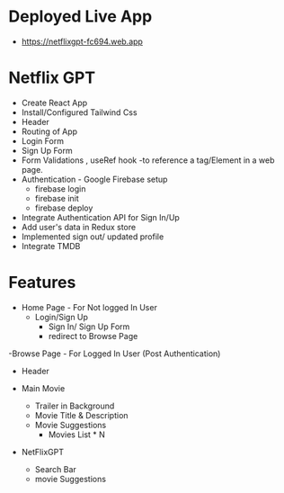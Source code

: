 # Deployed Live App

- https://netflixgpt-fc694.web.app

# Netflix GPT

- Create React App
- Install/Configured Tailwind Css
- Header
- Routing of App
- Login Form
- Sign Up Form
- Form Validations , useRef hook -to reference a tag/Element in a web page.
- Authentication - Google Firebase setup
  - firebase login
  - firebase init
  - firebase deploy
- Integrate Authentication API for Sign In/Up
- Add user's data in Redux store
- Implemented sign out/ updated profile
- Integrate TMDB

# Features

- Home Page - For Not logged In User
  - Login/Sign Up
    - Sign In/ Sign Up Form
    - redirect to Browse Page

-Browse Page - For Logged In User (Post Authentication)

- Header
- Main Movie

  - Trailer in Background
  - Movie Title & Description
  - Movie Suggestions
    - Movies List \* N

- NetFlixGPT
  - Search Bar
  - movie Suggestions
